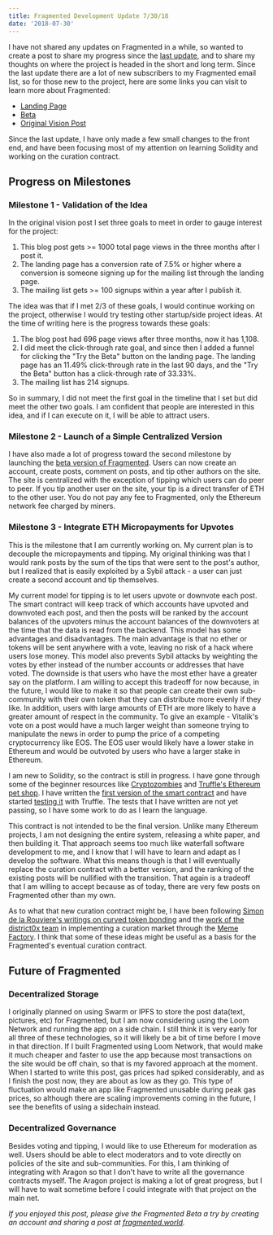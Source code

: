 ```yaml
---
title: Fragmented Development Update 7/30/18
date: '2018-07-30'
---
```


I have not shared any updates on Fragmented in a while, so wanted to create a post to share my progress since the [last update](http://beta.fragmented.world/news-item-detail?id=cjed8odgtumj10109jhmaeaj7), and to share my thoughts on where the project is headed in the short and long term. Since the last update there are a lot of new subscribers to my Fragmented email list, so for those new to the project, here are some links you can visit to learn more about Fragmented:

- [Landing Page](http://fragmented.world/)
- [Beta](http://beta.fragmented.world)
- [Original Vision Post](https://www.ryanyosua.me/decentralized-social-network/)

Since the last update, I have only made a few small changes to the front end, and have been focusing most of my attention on learning Solidity and working on the curation contract.

## Progress on Milestones

### Milestone 1 - Validation of the Idea

In the original vision post I set three goals to meet in order to gauge interest for the project:

1. This blog post gets >= 1000 total page views in the three months after I post it.
2. The landing page has a conversion rate of 7.5% or higher where a conversion is someone signing up for the mailing list through the landing page.
3. The mailing list gets >= 100 signups within a year after I publish it.

The idea was that if I met 2/3 of these goals, I would continue working on the project, otherwise I would try testing other startup/side project ideas. At the time of writing here is the progress towards these goals:

1. The blog post had 696 page views after three months, now it has 1,108.
2. I did meet the click-through rate goal, and since then I added a funnel for clicking the "Try the Beta" button on the landing page. The landing page has an 11.49% click-through rate in the last 90 days, and the "Try the Beta" button has a click-through rate of 33.33%.
3. The mailing list has 214 signups.

So in summary, I did not meet the first goal in the timeline that I set but did meet the other two goals. I am confident that people are interested in this idea, and if I can execute on it, I will be able to attract users.

### Milestone 2 - Launch of a Simple Centralized Version

I have also made a lot of progress toward the second milestone by launching the [beta version of Fragmented](http://beta.fragmented.world). Users can now create an account, create posts, comment on posts, and tip other authors on the site. The site is centralized with the exception of tipping which users can do peer to peer. If you tip another user on the site, your tip is a direct transfer of ETH to the other user. You do not pay any fee to Fragmented, only the Ethereum network fee charged by miners.

### Milestone 3 - Integrate ETH Micropayments for Upvotes

This is the milestone that I am currently working on. My current plan is to decouple the micropayments and tipping. My original thinking was that I would rank posts by the sum of the tips that were sent to the post's author, but I realized that is easily exploited by a Sybil attack - a user can just create a second account and tip themselves.

My current model for tipping is to let users upvote or downvote each post. The smart contract will keep track of which accounts have upvoted and downvoted each post, and then the posts will be ranked by the account balances of the upvoters minus the account balances of the downvoters at the time that the data is read from the backend. This model has some advantages and disadvantages. The main advantage is that no ether or tokens will be sent anywhere with a vote, leaving no risk of a hack where users lose money. This model also prevents Sybil attacks by weighting the votes by ether instead of the number accounts or addresses that have voted. The downside is that users who have the most ether have a greater say on the platform. I am willing to accept this tradeoff for now because, in the future, I would like to make it so that people can create their own sub-community with their own token that they can distribute more evenly if they like. In addition, users with large amounts of ETH are more likely to have a greater amount of respect in the community. To give an example - Vitalik's vote on a post would have a much larger weight than someone trying to manipulate the news in order to pump the price of a competing cryptocurrency like EOS. The EOS user would likely have a lower stake in Ethereum and would be outvoted by users who have a larger stake in Ethereum.

I am new to Solidity, so the contract is still in progress. I have gone through some of the beginner resources like [Cryptozombies](https://cryptozombies.io/) and [Truffle's Ethereum pet shop](https://truffleframework.com/tutorials/pet-shop). I have written the [first version of the smart contract](https://github.com/Fragmented-World/fragmented-web-ui/blob/feature/curation-testing/contracts/Curation.sol) and have started [testing it](https://github.com/Fragmented-World/fragmented-web-ui/blob/feature/curation-testing/test/curation.js) with Truffle. The tests that I have written are not yet passing, so I have some work to do as I learn the language.

This contract is not intended to be the final version. Unlike many Ethereum projects, I am not designing the entire system, releasing a white paper, and then building it. That approach seems too much like waterfall software development to me, and I know that I will have to learn and adapt as I develop the software. What this means though is that I will eventually replace the curation contract with a better version, and the ranking of the existing posts will be nullified with the transition. That again is a tradeoff that I am willing to accept because as of today, there are very few posts on Fragmented other than my own.

As to what that new curation contract might be, I have been following [Simon de la Rouviere's writings on curved token bonding](https://medium.com/@simondlr) and the [work of the district0x team](https://blog.district0x.io/) in implementing a curation market through the [Meme Factory](https://memefactory.io/). I think that some of these ideas might be useful as a basis for the Fragmented's eventual curation contract.

## Future of Fragmented

### Decentralized Storage

I originally planned on using Swarm or IPFS to store the post data(text, pictures, etc) for Fragmented, but I am now considering using the Loom Network and running the app on a side chain. I still think it is very early for all three of these technologies, so it will likely be a bit of time before I move in that direction. If I built Fragmented using Loom Network, that would make it much cheaper and faster to use the app because most transactions on the site would be off chain, so that is my favored approach at the moment. When I started to write this post, gas prices had spiked considerably, and as I finish the post now, they are about as low as they go. This type of fluctuation would make an app like Fragmented unusable during peak gas prices, so although there are scaling improvements coming in the future, I see the benefits of using a sidechain instead.

### Decentralized Governance

Besides voting and tipping, I would like to use Ethereum for moderation as well. Users should be able to elect moderators and to vote directly on policies of the site and sub-communities. For this, I am thinking of integrating with Aragon so that I don't have to write all the governance contracts myself. The Aragon project is making a lot of great progress, but I will have to wait sometime before I could integrate with that project on the main net.

_If you enjoyed this post, please give the Fragmented Beta a try by creating an account and sharing a post at [fragmented.world](http://www.fragmented.world/)._
